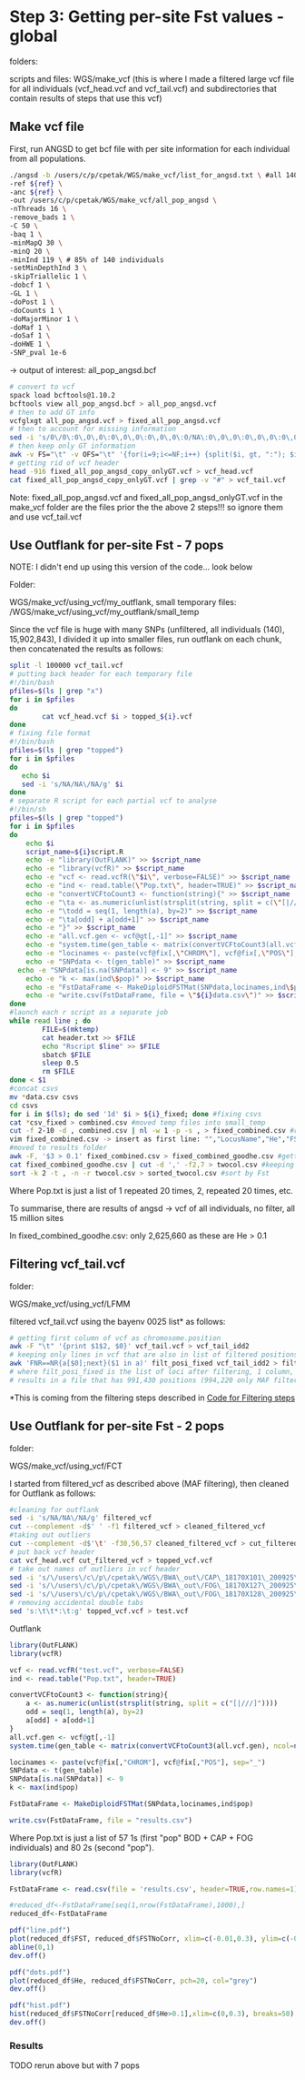 # Step 3: Getting per-site Fst values - global

folders:  

scripts and files: WGS/make_vcf (this is where I made a filtered large vcf file for all individuals (vcf_head.vcf and vcf_tail.vcf) and subdirectories that contain results of steps that use this vcf)

## Make vcf file

First, run ANGSD to get bcf file with per site information for each individual from all populations.


```bash
./angsd -b /users/c/p/cpetak/WGS/make_vcf/list_for_angsd.txt \ #all 140 individuals!!!
-ref ${ref} \
-anc ${ref} \
-out /users/c/p/cpetak/WGS/make_vcf/all_pop_angsd \
-nThreads 16 \
-remove_bads 1 \
-C 50 \
-baq 1 \
-minMapQ 30 \
-minQ 20 \
-minInd 119 \ # 85% of 140 individuals
-setMinDepthInd 3 \
-skipTriallelic 1 \
-dobcf 1 \
-GL 1 \
-doPost 1 \
-doCounts 1 \
-doMajorMinor 1 \
-doMaf 1 \
-doSaf 1 \
-doHWE 1 \
-SNP_pval 1e-6
```

-> output of interest: all_pop_angsd.bcf

```bash
# convert to vcf
spack load bcftools@1.10.2
bcftools view all_pop_angsd.bcf > all_pop_angsd.vcf
# then to add GT info
vcfglxgt all_pop_angsd.vcf > fixed_all_pop_angsd.vcf
# then to account for missing information
sed -i 's/0\/0\:0\,0\,0\:0\,0\,0\:0\,0\,0\:0/NA\:0\,0\,0\:0\,0\,0\:0\,0\,0\:0/g' fixed_all_pop_angsd_copy.vcf
# then keep only GT information
awk -v FS="\t" -v OFS="\t" '{for(i=9;i<=NF;i++) {split($i, gt, ":"); $i=gt[1]} print}' fixed_all_pop_angsd_copy.vcf > fixed_all_pop_angsd_copy_onlyGT.vcf
# getting rid of vcf header
head -916 fixed_all_pop_angsd_copy_onlyGT.vcf > vcf_head.vcf
cat fixed_all_pop_angsd_copy_onlyGT.vcf | grep -v "#" > vcf_tail.vcf 
```

Note:  fixed_all_pop_angsd.vcf and fixed_all_pop_angsd_onlyGT.vcf in the make_vcf folder are the files prior the the above 2 steps!!! so ignore them and use vcf_tail.vcf

## Use Outflank for per-site Fst - 7 pops

NOTE: I didn't end up using this version of the code... look below

Folder: 

WGS/make_vcf/using_vcf/my_outflank, small temporary files: /WGS/make_vcf/using_vcf/my_outflank/small_temp

Since the vcf file is huge with many SNPs (unfiltered, all individuals (140), 15,902,843), I divided it up into smaller files, run outflank on each chunk, then concatenated the results as follows:

```bash
split -l 100000 vcf_tail.vcf
# putting back header for each temporary file
#!/bin/bash
pfiles=$(ls | grep "x")
for i in $pfiles
do
        cat vcf_head.vcf $i > topped_${i}.vcf
done
# fixing file format
#!/bin/bash
pfiles=$(ls | grep "topped")
for i in $pfiles
do
   echo $i
   sed -i 's/NA/NA\/NA/g' $i
done
# separate R script for each partial vcf to analyse
#!/bin/sh
pfiles=$(ls | grep "topped")
for i in $pfiles
do
	echo $i
	script_name=${i}script.R
	echo -e "library(OutFLANK)" >> $script_name
	echo -e "library(vcfR)" >> $script_name
	echo -e "vcf <- read.vcfR(\"$i\", verbose=FALSE)" >> $script_name
	echo -e "ind <- read.table(\"Pop.txt\", header=TRUE)" >> $script_name
	echo -e "convertVCFtoCount3 <- function(string){" >> $script_name
	echo -e "\ta <- as.numeric(unlist(strsplit(string, split = c(\"[|///]\"))))" >> $script_name
	echo -e "\todd = seq(1, length(a), by=2)" >> $script_name
	echo -e "\ta[odd] + a[odd+1]" >> $script_name
	echo -e "}" >> $script_name
	echo -e "all.vcf.gen <- vcf@gt[,-1]" >> $script_name
	echo -e "system.time(gen_table <- matrix(convertVCFtoCount3(all.vcf.gen), ncol=ncol(all.vcf.gen)))" >> $script_name
	echo -e "locinames <- paste(vcf@fix[,\"CHROM\"], vcf@fix[,\"POS\"], sep=\"_\")" >> $script_name
	echo -e "SNPdata <- t(gen_table)" >> $script_name
  echo -e "SNPdata[is.na(SNPdata)] <- 9" >> $script_name
	echo -e "k <- max(ind\$pop)" >> $script_name
	echo -e "FstDataFrame <- MakeDiploidFSTMat(SNPdata,locinames,ind\$pop)" >> $script_name
	echo -e "write.csv(FstDataFrame, file = \"${i}data.csv\")" >> $script_name
done
#launch each r script as a separate job
while read line ; do
        FILE=$(mktemp)
        cat header.txt >> $FILE
        echo "Rscript $line" >> $FILE
        sbatch $FILE
        sleep 0.5
        rm $FILE
done < $1
#concat csvs
mv *data.csv csvs
cd csvs
for i in $(ls); do sed '1d' $i > ${i}_fixed; done #fixing csvs
cat *csv_fixed > combined.csv #moved temp files into small_temp
cut -f 2-10 -d , combined.csv | nl -w 1 -p -s , > fixed_combined.csv #reindexing csv
vim fixed_combined.csv -> insert as first line: "","LocusName","He","FST","T1","T2","FSTNoCorr","T1NoCorr","T2NoCorr","meanAlleleFreq" 
#moved to results folder
awk -F, '$3 > 0.1' fixed_combined.csv > fixed_combined_goodhe.csv #getting only sites with He > 0.1
cat fixed_combined_goodhe.csv | cut -d ',' -f2,7 > twocol.csv #keeping only position and FSTNoCorr columns
sort -k 2 -t , -n -r twocol.csv > sorted_twocol.csv #sort by Fst
```

Where Pop.txt is just a list of 1 repeated 20 times, 2, repeated 20 times, etc.

To summarise, there are results of angsd -> vcf of all individuals, no filter, all 15 million sites

In fixed_combined_goodhe.csv: only 2,625,660 as these are He > 0.1

## Filtering vcf_tail.vcf

folder:

WGS/make_vcf/using_vcf/LFMM

filtered vcf_tail.vcf using the bayenv 0025 list* as follows:

```bash
# getting first column of vcf as chromosome.position
awk -F "\t" '{print $1$2, $0}' vcf_tail.vcf > vcf_tail_idd2
# keeping only lines in vcf that are also in list of filtered positions
awk 'FNR==NR{a[$0];next}($1 in a)' filt_posi_fixed vcf_tail_idd2 > filtered_vcf
# where filt_posi_fixed is the list of loci after filtering, 1 column, chromosome.position format
# results in a file that has 991,430 positions (994,220 only MAF filter*), because remember here we also filtered for SNP_pval
```

*This is coming from the filtering steps described in [Code for Filtering steps](https://github.com/Cpetak/urchin_adaptation/blob/main/Filtering_steps.md)

## Use Outflank for per-site Fst - 2 pops

folder:

WGS/make_vcf/using_vcf/FCT

I started from filtered_vcf as described above (MAF filtering), then cleaned for Outflank as follows:

```bash
#cleaning for outflank
sed -i 's/NA/NA\/NA/g' filtered_vcf
cut --complement -d$' ' -f1 filtered_vcf > cleaned_filtered_vcf
#taking out outliers
cut --complement -d$'\t' -f30,56,57 cleaned_filtered_vcf > cut_filtered_vcf
# put back vcf header
cat vcf_head.vcf cut_filtered_vcf > topped_vcf.vcf
# take out names of outliers in vcf header
sed -i 's/\/users\/c\/p\/cpetak\/WGS\/BWA\_out\/CAP\_18170X101\_200925\_A00421\_0244\_AHKML5DSXY\_S121\_L002\_R1\_001\.rmdup\.bam//g' topped_vcf.vcf
sed -i 's/\/users\/c\/p\/cpetak\/WGS\/BWA\_out\/FOG\_18170X127\_200925\_A00421\_0244\_AHKML5DSXY\_S147\_L002\_R1\_001\.rmdup\.bam//g' topped_vcf.vcf
sed -i 's/\/users\/c\/p\/cpetak\/WGS\/BWA\_out\/FOG\_18170X128\_200925\_A00421\_0244\_AHKML5DSXY\_S148\_L002\_R1\_001\.rmdup\.bam//g' topped_vcf.vcf
# removing accidental double tabs
sed 's:\t\t*:\t:g' topped_vcf.vcf > test.vcf
```

Outflank

```R
library(OutFLANK)
library(vcfR)

vcf <- read.vcfR("test.vcf", verbose=FALSE)
ind <- read.table("Pop.txt", header=TRUE)

convertVCFtoCount3 <- function(string){
    a <- as.numeric(unlist(strsplit(string, split = c("[|///]"))))
    odd = seq(1, length(a), by=2)
    a[odd] + a[odd+1]
}
all.vcf.gen <- vcf@gt[,-1]
system.time(gen_table <- matrix(convertVCFtoCount3(all.vcf.gen), ncol=ncol(all.vcf.gen)))

locinames <- paste(vcf@fix[,"CHROM"], vcf@fix[,"POS"], sep="_")
SNPdata <- t(gen_table)
SNPdata[is.na(SNPdata)] <- 9
k <- max(ind$pop)

FstDataFrame <- MakeDiploidFSTMat(SNPdata,locinames,ind$pop)

write.csv(FstDataFrame, file = "results.csv")
```

Where Pop.txt is just a list of 57 1s (first "pop" BOD + CAP + FOG individuals) and 80 2s (second "pop").

```R
library(OutFLANK)
library(vcfR)

FstDataFrame <- read.csv(file = 'results.csv', header=TRUE,row.names=1)

#reduced_df<-FstDataFrame[seq(1,nrow(FstDataFrame),1000),]
reduced_df<-FstDataFrame

pdf("line.pdf")
plot(reduced_df$FST, reduced_df$FSTNoCorr, xlim=c(-0.01,0.3), ylim=c(-0.01,0.3), pch=20)
abline(0,1)
dev.off()

pdf("dots.pdf")
plot(reduced_df$He, reduced_df$FSTNoCorr, pch=20, col="grey")
dev.off()

pdf("hist.pdf")
hist(reduced_df$FSTNoCorr[reduced_df$He>0.1],xlim=c(0,0.3), breaks=50)
dev.off()
```



### Results



TODO rerun above but with 7 pops
